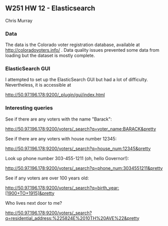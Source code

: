 ## W251 HW 12 - Elasticsearch

Chris Murray


### Data

The data is the Colorado voter registration database, available at http://coloradovoters.info/ .
Data quality issues prevented some data from loading but the dataset is mostly complete.


### ElasticSearch GUI

I attempted to set up the ElasticSearch GUI but had a lot of difficulty.
Nevertheless, it is accessible at

  http://50.97.196.178:9200/_plugin/gui/index.html 


### Interesting queries

See if there are any voters with the name "Barack":

  http://50.97.196.178:9200/voters/_search?q=voter_name:BARACK&pretty

See if there are any voters with house number 12345:

  http://50.97.196.178:9200/voters/_search?q=house_num:12345&pretty

Look up phone number 303-455-1211 (oh, hello Governor!):

  http://50.97.196.178:9200/voters/_search?q=phone_num:3034551211&pretty

See if any voters are over 100 years old:

  http://50.97.196.178:9200/voters/_search?q=birth_year:[1900+TO+1915]&pretty

Who lives next door to me?

  http://50.97.196.178:9200/voters/_search?q=residential_address:%225824E%2010TH%20AVE%22&pretty
